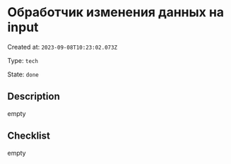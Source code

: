 # Обработчик изменения данных на input

Created at: `2023-09-08T10:23:02.073Z`

Type: `tech`

State: `done`

## Description
empty

## Checklist
empty
